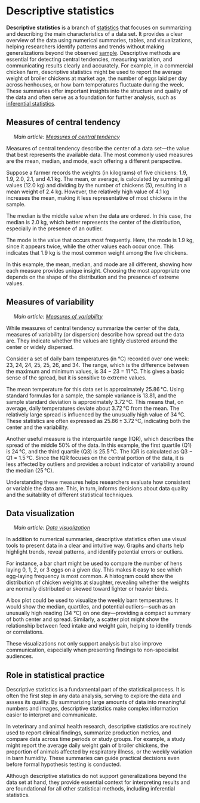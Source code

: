 # Descriptive statistics

**Descriptive statistics** is a branch of [statistics](statistics.md) that focuses on summarizing and describing the main characteristics of a data set. It provides a clear overview of the data using numerical summaries, tables, and visualizations, helping researchers identify patterns and trends without making generalizations beyond the observed [sample](sample.md). Descriptive methods are essential for detecting central tendencies, measuring variation, and communicating results clearly and accurately. For example, in a commercial chicken farm, descriptive statistics might be used to report the average weight of broiler chickens at market age, the number of eggs laid per day across henhouses, or how barn temperatures fluctuate during the week. These summaries offer important insights into the structure and quality of the data and often serve as a foundation for further analysis, such as [inferential statistics](inferential-statistics.md).

## Measures of central tendency
&nbsp;&nbsp;&nbsp;&nbsp;&nbsp;*Main article: [Measures of central tendency](measures-of-central-tendency.md)*

Measures of central tendency describe the center of a data set—the value that best represents the available data. The most commonly used measures are the mean, median, and mode, each offering a different perspective.

Suppose a farmer records the weights (in kilograms) of five chickens: 1.9, 1.9, 2.0, 2.1, and 4.1 kg. The mean, or average, is calculated by summing all values (12.0 kg) and dividing by the number of chickens (5), resulting in a mean weight of 2.4 kg. However, the relatively high value of 4.1 kg increases the mean, making it less representative of most chickens in the sample.

The median is the middle value when the data are ordered. In this case, the median is 2.0 kg, which better represents the center of the distribution, especially in the presence of an outlier.

The mode is the value that occurs most frequently. Here, the mode is 1.9 kg, since it appears twice, while the other values each occur once. This indicates that 1.9 kg is the most common weight among the five chickens.

In this example, the mean, median, and mode are all different, showing how each measure provides unique insight. Choosing the most appropriate one depends on the shape of the distribution and the presence of extreme values.

## Measures of variability
&nbsp;&nbsp;&nbsp;&nbsp;&nbsp;*Main article: [Measures of variability](measures-of-variability.md)*

While measures of central tendency summarize the center of the data, measures of variability (or dispersion) describe how spread out the data are. They indicate whether the values are tightly clustered around the center or widely dispersed.

Consider a set of daily barn temperatures (in °C) recorded over one week: 23, 24, 24, 25, 25, 26, and 34. The range, which is the difference between the maximum and minimum values, is 34 − 23 = 11 °C. This gives a basic sense of the spread, but it is sensitive to extreme values.

The mean temperature for this data set is approximately 25.86 °C. Using standard formulas for a sample, the sample variance is 13.81, and the sample standard deviation is approximately 3.72 °C. This means that, on average, daily temperatures deviate about 3.72 °C from the mean. The relatively large spread is influenced by the unusually high value of 34 °C. These statistics are often expressed as 25.86 ± 3.72 °C, indicating both the center and the variability.

Another useful measure is the interquartile range (IQR), which describes the spread of the middle 50% of the data. In this example, the first quartile (Q1) is 24 °C, and the third quartile (Q3) is 25.5 °C. The IQR is calculated as Q3 − Q1 = 1.5 °C. Since the IQR focuses on the central portion of the data, it is less affected by outliers and provides a robust indicator of variability around the median (25 °C).

Understanding these measures helps researchers evaluate how consistent or variable the data are. This, in turn, informs decisions about data quality and the suitability of different statistical techniques.

## Data visualization
&nbsp;&nbsp;&nbsp;&nbsp;&nbsp;*Main article: [Data visualization](data-visualization.md)*

In addition to numerical summaries, descriptive statistics often use visual tools to present data in a clear and intuitive way. Graphs and charts help highlight trends, reveal patterns, and identify potential errors or outliers.

For instance, a bar chart might be used to compare the number of hens laying 0, 1, 2, or 3 eggs on a given day. This makes it easy to see which egg-laying frequency is most common. A histogram could show the distribution of chicken weights at slaughter, revealing whether the weights are normally distributed or skewed toward lighter or heavier birds.

A box plot could be used to visualize the weekly barn temperatures. It would show the median, quartiles, and potential outliers—such as an unusually high reading (34 °C) on one day—providing a compact summary of both center and spread. Similarly, a scatter plot might show the relationship between feed intake and weight gain, helping to identify trends or correlations. 

These visualizations not only support analysis but also improve communication, especially when presenting findings to non-specialist audiences.

## Role in statistical practice

Descriptive statistics is a fundamental part of the statistical process. It is often the first step in any data analysis, serving to explore the data and assess its quality. By summarizing large amounts of data into meaningful numbers and images, descriptive statistics make complex information easier to interpret and communicate. 

In veterinary and animal health research, descriptive statistics are routinely used to report clinical findings, summarize production metrics, and compare data across time periods or study groups. For example, a study might report the average daily weight gain of broiler chickens, the proportion of animals affected by respiratory illness, or the weekly variation in barn humidity. These summaries can guide practical decisions even before formal hypothesis testing is conducted. 

Although descriptive statistics do not support generalizations beyond the data set at hand, they provide essential context for interpreting results and are foundational for all other statistical methods, including inferential statistics.